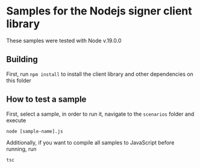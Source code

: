 # Samples for the Nodejs signer client library
These samples were tested with Node v.19.0.0

## Building
First, run `npm install` to install the client library and other dependencies on this folder

## How to test a sample
First, select a sample, in order to run it, navigate to the `scenarios` folder and execute
```
node [sample-name].js
```
Additionally, if you want to compile all samples to JavaScript before running, run
```
tsc
```
